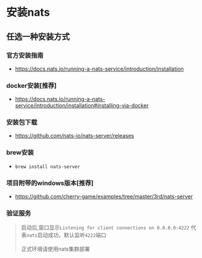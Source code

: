 # 安装nats

## 任选一种安装方式

### 官方安装指南
- https://docs.nats.io/running-a-nats-service/introduction/installation

### docker安装[推荐]
- https://docs.nats.io/running-a-nats-service/introduction/installation#installing-via-docker

### 安装包下载
-  https://github.com/nats-io/nats-server/releases

### brew安装
-  `brew install nats-server`

### 项目附带的windows版本[推荐]
-  https://github.com/cherry-game/examples/tree/master/3rd/nats-server


### 验证服务

> 启动后,窗口显示`Listening for client connections on 0.0.0.0:4222` 代表`nats`启动成功，默认监听`4222`端口 \
> \
> 正式环境请使用nats集群部署